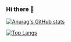 ### Hi there 👋

[![Anurag's GitHub stats](https://github-readme-stats.vercel.app/api?username=hakomori64
)](https://github.com/anuraghazra/github-readme-stats)

[![Top Langs](https://github-readme-stats.vercel.app/api/top-langs/?username=hakomori64
)](https://github.com/anuraghazra/github-readme-stats)

<!--
**hakomori64/hakomori64** is a ✨ _special_ ✨ repository because its `README.md` (this file) appears on your GitHub profile.

Here are some ideas to get you started:

- 🔭 I’m currently working on ...
- 🌱 I’m currently learning ...
- 👯 I’m looking to collaborate on ...
- 🤔 I’m looking for help with ...
- 💬 Ask me about ...
- 📫 How to reach me: ...
- 😄 Pronouns: ...
- ⚡ Fun fact: ...
-->
